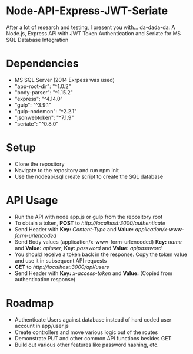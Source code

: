 # Node-API-Express-JWT-Seriate
After a lot of research and testing, I present you with... da-dada-da: A Node.js, Express API with JWT Token Authentication and Seriate for MS SQL Database Integration

# Dependencies
* MS SQL Server (2014 Exrpess was used)
* "app-root-dir": "^1.0.2"
* "body-parser": "^1.15.2"
* "express": "^4.14.0"
* "gulp": "^3.9.1"
* "gulp-nodemon": "^2.2.1"
* "jsonwebtoken": "^7.1.9"
* "seriate": "^0.8.0"

# Setup
* Clone the repository
* Navigate to the repository and run npm init
* Use the nodeapi.sql create script to create the SQL database

# API Usage
* Run the API with node app.js or gulp from the repository root
* To obtain a token, **POST** to _http://localhost:3000/authenticate_
* Send Header with **Key:** _Content-Type_ and **Value:** _application/x-www-form-urlencoded_ 
* Send Body values (application/x-www-form-urlencoded) **Key:** _name_ and **Value:** _apiuser_, **Key:** _password_ and **Value:** _apipassword_
* You should receive a token back in the response. Copy the token value and use it in subsequent API requests
* **GET** to _http://localhost:3000/api/users_
* Send Header with **Key:** _x-access-token_ and **Value:**_<token>_ (Copied from authentication response)

# Roadmap
* Authenticate Users against database instead of hard coded user account in app/user.js
* Create controllers and move various logic out of the routes
* Demonstrate PUT and other common API functions besides GET
* Build out various other features like password hashing, etc.



